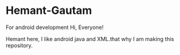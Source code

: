 # Hemant-Gautam
For android development
Hi, Everyone!

Hemant here, I like android java and XML.that why I am making this repository.
